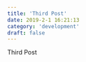 ```yaml
---
title: 'Third Post'
date: 2019-2-1 16:21:13
category: 'development'
draft: false
---
```


Third Post
